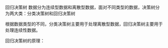 回归决策树
数据分为连续型数据和离散型数据，面对不同类型的数据，决策树分为两大类：分类决策树和回归决策树


根据数据类型的不同，分类决策树主要用于处理离散型数据，回归决策树主要用于处理连续性数据。


回归决策树的原理：


